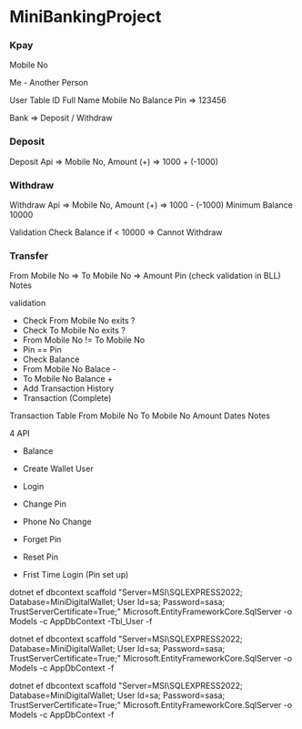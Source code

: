 # MiniBankingProject


### Kpay

Mobile No 

Me - Another Person

User Table
ID
Full Name
Mobile No
Balance
Pin => 123456


Bank => Deposit / Withdraw

### Deposit 

Deposit Api => Mobile No, Amount (+) => 1000 + (-1000)

### Withdraw

Withdraw Api => Mobile No, Amount (+) => 1000 - (-1000)
Minimum Balance 10000

Validation
Check Balance if < 10000 => Cannot Withdraw

### Transfer

From Mobile No =>
To Mobile No => 
Amount
Pin (check validation in BLL)
Notes

validation
- Check From Mobile No exits ?
- Check To Mobile No exits ?
- From Mobile No != To Mobile No
- Pin == Pin
- Check Balance
- From Mobile No Balace - 
- To Mobile No Balance +
- Add Transaction History
- Transaction (Complete)

Transaction Table
From Mobile No
To Mobile No
Amount
Dates
Notes

4 API

- Balance

- Create Wallet User
- Login
- Change Pin
- Phone No Change
- Forget Pin
- Reset Pin
- Frist Time Login (Pin set up)


dotnet ef dbcontext scaffold "Server=MSI\SQLEXPRESS2022; Database=MiniDigitalWallet; User Id=sa; Password=sasa; TrustServerCertificate=True;" Microsoft.EntityFrameworkCore.SqlServer -o Models -c AppDbContext -Tbl_User -f
 
dotnet ef dbcontext scaffold "Server=MSI\SQLEXPRESS2022; Database=MiniDigitalWallet; User Id=sa; Password=sasa; TrustServerCertificate=True;" Microsoft.EntityFrameworkCore.SqlServer -o Models -c AppDbContext -f

dotnet ef dbcontext scaffold "Server=MSI\\SQLEXPRESS2022; Database=MiniDigitalWallet; User Id=sa; Password=sasa; TrustServerCertificate=True;" Microsoft.EntityFrameworkCore.SqlServer -o Models -c AppDbContext -f